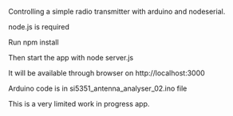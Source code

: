 Controlling a simple radio transmitter with arduino and nodeserial.

node.js is required

Run npm install

Then start the app with node server.js

It will be available through browser on http://localhost:3000 

Arduino code is in si5351_antenna_analyser_02.ino file

This is a very limited work in progress app.
